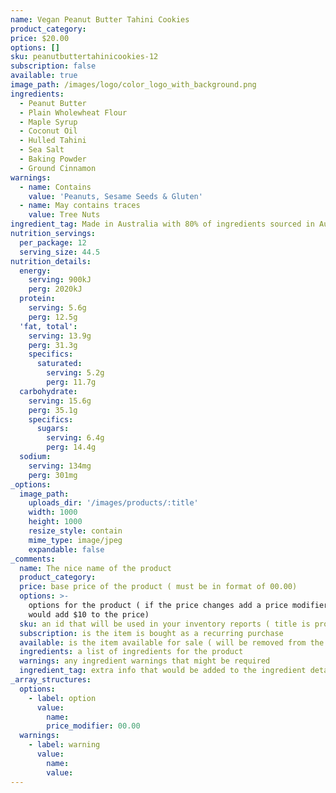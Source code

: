```yaml
---
name: Vegan Peanut Butter Tahini Cookies
product_category:
price: $20.00
options: []
sku: peanutbuttertahinicookies-12
subscription: false
available: true
image_path: /images/logo/color_logo_with_background.png
ingredients:
  - Peanut Butter
  - Plain Wholewheat Flour
  - Maple Syrup
  - Coconut Oil
  - Hulled Tahini
  - Sea Salt
  - Baking Powder
  - Ground Cinnamon
warnings:
  - name: Contains
    value: 'Peanuts, Sesame Seeds & Gluten'
  - name: May contains traces
    value: Tree Nuts
ingredient_tag: Made in Australia with 80% of ingredients sourced in Australia
nutrition_servings:
  per_package: 12
  serving_size: 44.5
nutrition_details:
  energy:
    serving: 900kJ
    perg: 2020kJ
  protein:
    serving: 5.6g
    perg: 12.5g
  'fat, total':
    serving: 13.9g
    perg: 31.3g
    specifics:
      saturated:
        serving: 5.2g
        perg: 11.7g
  carbohydrate:
    serving: 15.6g
    perg: 35.1g
    specifics:
      sugars:
        serving: 6.4g
        perg: 14.4g
  sodium:
    serving: 134mg
    perg: 301mg
_options:
  image_path:
    uploads_dir: '/images/products/:title'
    width: 1000
    height: 1000
    resize_style: contain
    mime_type: image/jpeg
    expandable: false
_comments:
  name: The nice name of the product
  product_category:
  price: base price of the product ( must be in format of 00.00)
  options: >-
    options for the product ( if the price changes add a price modifier +10.00
    would add $10 to the price)
  sku: an id that will be used in your inventory reports ( title is probably good )
  subscription: is the item is bought as a recurring purchase
  available: is the item available for sale ( will be removed from the site )
  ingredients: a list of ingredients for the product
  warnings: any ingredient warnings that might be required
  ingredient_tag: extra info that would be added to the ingredient details
_array_structures:
  options:
    - label: option
      value:
        name:
        price_modifier: 00.00
  warnings:
    - label: warning
      value:
        name:
        value:
---
```


